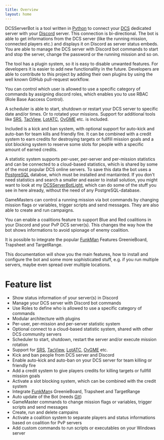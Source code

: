 ```yaml
---
title: Overview
layout: home
---
```


DCSServerBot is a tool written in [Python] to connect your [DCS] dedicated server with your [Discord] server.
This connection is bi-directional. The bot is able to get informations from the DCS server (like the running mission, connected players etc.) and displays it on Discord as server status embeds.
You are able to manage the DCS server with Discord bot commands to start and stop the server, change the password or the running mission and so on.

The tool has a plugin system, so it is easy to disable unwanted features. For developers it is easier to add new functionallity in the future.
Developers are able to contribute to this project by adding their own plugins by using the well known GitHub pull-request workflow.

You can control which user is allowed to use a specific category of commands by assigning discord roles, which enables you to use RBAC (Role Base Aaccess Control).

A scheduler is able to start, shutdown or restart your DCS server to specific date and/or times. Or to rotated your missions.
Support for additional tools like [SRS], [TacView], [LotATC], [OvGME] etc. is included.

Included is a kick and ban system, with optional support for auto-kick and auto-ban for team kills and friendly fire.
It can be combined with a credit system to earn credits for destroying targets or fullfill mission goals and a slot blocking system to reserve some slots for people with a specific amount of earned credits.

A statistic system supports per-user, per-server and per-mission statistics and can be connected to a cloud-based statistics, which is shared by some of the most popular DCS online servers.
To save this data the bot uses a [PostgreSQL] databse, which must be installed and mantainted.
If you don't need statistics and search a smaller and easier to install solution, you might want to look at my [DCSServerBotLight], which can do some of the stuff you see in here already, without the need of any PostgreSQL-database.

GameMasters can control a running mission via bot commands by changing mission flags or variables, trigger scripts and send messages.
They are also able to create and run campaigns.

You can enable a coalitions feature to support Blue and Red coalitions in your Discord and your PvP DCS server(s).
This changes the way how the bot shows informations to avoid spionage of enemy coalition.

It is possible to integrate the popular [FunkMan] Features GreenieBoard, Trapsheet and TargetRange.

This documentation will show you the main features, how to install and configure the bot and some more sophisticated stuff, e.g. if you run multiple servers, maybe even spread over multiple locations.

# Feature list
- Show status information of your server(s) in Discord
- Manage your DCS server with Discord bot commands
- Use Roles to define who is allowed to use a specific category of commands
- Modular architecture with plugins
- Per-user, per-mission and per-server statistic system
- Optional connect to a cloud-based statistic system, shared with other DCS community servers
- Scheduler to start, shutdown, restart the server and/or execute mission rotation
- Support for [SRS], [TacView], [LotATC], [OvGME] etc.
- Kick and ban people from DCS server and Discord
- Enable auto-kick and auto-ban on your DCS server for team killing or friendly fire
- Add a credit system to give players credits for killing targets or fullfill mission goals
- Activate a slot blocking system, which can be combined with the credit system
- Integrate [FunkMan]s GreenieBoard, Trapsheet and TargetRange
- Auto update of the Bot (needs [Git])
- GameMaster commands to change mission flags or variables, trigger scripts and send messages
- Create, run and delete campains
- Activate a coalition system to separate players and status informations based on coalition for PvP servers
- Add custom commands to run scripts or executables on your Windows server

[Python]: https://www.python.org/
[DCS]: https://www.digitalcombatsimulator.com
[Discord]: https://discord.com/
[PostgreSQL]: https://www.postgresql.org/
[DCSServerBotLight]: https://github.com/Special-K-s-Flightsim-Bots/DCSServerBotLight
[SRS]: http://dcssimpleradio.com/
[TacView]: https://www.tacview.net/
[LotATC]: https://www.lotatc.com/
[OvGME]: https://github.com/mguegan/ovgme
[FunkMan]: https://github.com/funkyfranky/FunkMan
[Git]: https://git-scm.com/download/win
